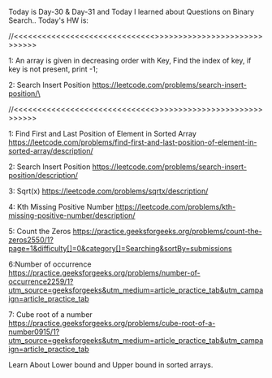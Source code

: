 Today is Day-30 & Day-31 and Today I learned about Questions on Binary Search..
Today's HW is:

//<<<<<<<<<<<<<<<<<<<<<<<<<<<<<<<DAY-30>>>>>>>>>>>>>>>>>>>>>>>>>>>>>>

1: An array is given in decreasing order with Key, Find the index of key, if key is not present, print -1;

2: Search Insert Position
https://leetcode.com/problems/search-insert-position/\

//<<<<<<<<<<<<<<<<<<<<<<<<<<<<<<<DAY-31>>>>>>>>>>>>>>>>>>>>>>>>>>>>>>

1: Find First and Last Position of Element in Sorted Array
https://leetcode.com/problems/find-first-and-last-position-of-element-in-sorted-array/description/

2: Search Insert Position
https://leetcode.com/problems/search-insert-position/description/

3: Sqrt(x)
https://leetcode.com/problems/sqrtx/description/

4: Kth Missing Positive Number
https://leetcode.com/problems/kth-missing-positive-number/description/

5: Count the Zeros
https://practice.geeksforgeeks.org/problems/count-the-zeros2550/1?page=1&difficulty[]=0&category[]=Searching&sortBy=submissions

6:Number of occurrence
https://practice.geeksforgeeks.org/problems/number-of-occurrence2259/1?utm_source=geeksforgeeks&utm_medium=article_practice_tab&utm_campaign=article_practice_tab

7: Cube root of a number
https://practice.geeksforgeeks.org/problems/cube-root-of-a-number0915/1?utm_source=geeksforgeeks&utm_medium=article_practice_tab&utm_campaign=article_practice_tab

Learn About Lower bound and Upper bound in sorted arrays.
